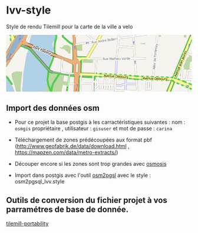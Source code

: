 # lvv-style

Style de rendu Tilemill pour la carte de la ville a velo

![alt tag](https://github.com/rya6453/lvv-style/blob/master/lvv.png)


## Import des données osm

- Pour ce projet la base postgis à les carractéristiques suivantes :
nom : `osmgis` propriétaire , utilisateur : `gisuser` et mot de passe : `carina`

- Téléchargement de zones prédécoupées aux format pbf (http://www.geofabrik.de/data/download.html , https://mapzen.com/data/metro-extracts/)
- Découper encore si les zones sont trop grandes avec [osmosis](https://wiki.openstreetmap.org/wiki/FR:Osmosis)
- Import dans postgis avec l'outil [osm2pgsl](https://wiki.openstreetmap.org/wiki/Osm2pgsql) avec le style : osm2pgsql_lvv.style

## Outils de conversion du fichier projet à vos parramétres de base de donnée.
[tilemill-portability](https://github.com/stevage/tilemill-portability)




